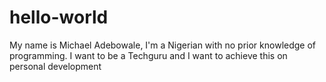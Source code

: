 # hello-world
My name is Michael Adebowale, I'm a Nigerian with no prior knowledge of programming. I want to be a Techguru and I want to achieve this on personal development
